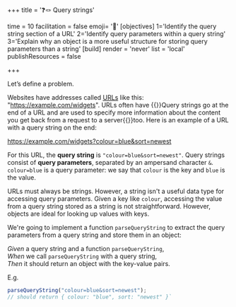 +++
title = '❓🪢 Query strings'

time = 10
facilitation = false
emoji= '🧩'
[objectives]
1='Identify the query string section of a URL'
2='Identify query parameters within a query string'
3='Explain why an object is a more useful structure for storing query parameters than a string' 
[build]
  render = 'never'
  list = 'local'
  publishResources = false

+++

Let’s define a problem.

Websites have addresses called <abbr title="Uniform Resource Locator">[URLs](https://developer.mozilla.org/en-US/docs/Learn/Common_questions/Web_mechanics/What_is_a_URL)</abbr> like this: "https://example.com/widgets". URLs often have {{<tooltip title="query strings">}}Query strings go at the end of a URL and are used to specify more information about the content you get back from a request to a server{{</tooltip>}}too. Here is an example of a URL with a query string on the end:

https://example.com/widgets?colour=blue&sort=newest

For this URL, the **query string** is `"colour=blue&sort=newest"`. Query strings consist of **query parameters**, separated by an ampersand character `&`. `colour=blue` is a query parameter: we say that `colour` is the key and `blue` is the value.

URLs must always be strings. However, a string isn't a useful data type for accessing query parameters. Given a key like `colour`, accessing the value from a query string stored as a string is not straightforward. However, objects are ideal for looking up values with keys.

We're going to implement a function `parseQueryString` to extract the query parameters from a query string and store them in an object:

_Given_ a query string and a function `parseQueryString`,  
_When_ we call `parseQueryString` with a query string,  
_Then_ it should return an object with the key-value pairs.

E.g.

```js
parseQueryString("colour=blue&sort=newest");
// should return { colour: "blue", sort: "newest" }`
```
